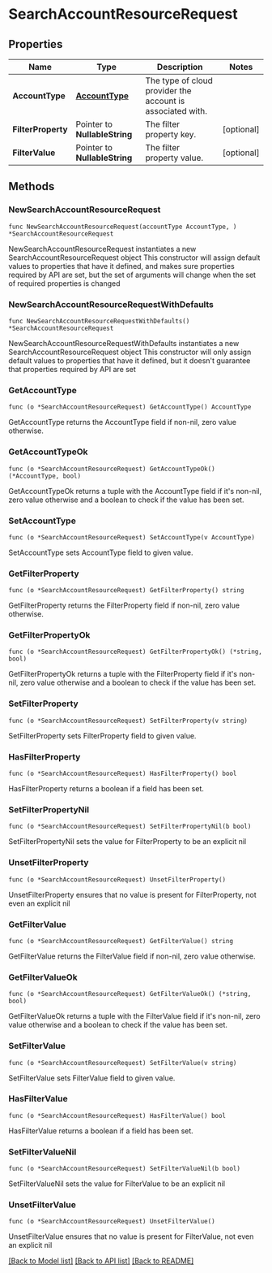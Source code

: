# SearchAccountResourceRequest

## Properties

Name | Type | Description | Notes
------------ | ------------- | ------------- | -------------
**AccountType** | [**AccountType**](AccountType.md) | The type of cloud provider the account is associated with. | 
**FilterProperty** | Pointer to **NullableString** | The filter property key. | [optional] 
**FilterValue** | Pointer to **NullableString** | The filter property value. | [optional] 

## Methods

### NewSearchAccountResourceRequest

`func NewSearchAccountResourceRequest(accountType AccountType, ) *SearchAccountResourceRequest`

NewSearchAccountResourceRequest instantiates a new SearchAccountResourceRequest object
This constructor will assign default values to properties that have it defined,
and makes sure properties required by API are set, but the set of arguments
will change when the set of required properties is changed

### NewSearchAccountResourceRequestWithDefaults

`func NewSearchAccountResourceRequestWithDefaults() *SearchAccountResourceRequest`

NewSearchAccountResourceRequestWithDefaults instantiates a new SearchAccountResourceRequest object
This constructor will only assign default values to properties that have it defined,
but it doesn't guarantee that properties required by API are set

### GetAccountType

`func (o *SearchAccountResourceRequest) GetAccountType() AccountType`

GetAccountType returns the AccountType field if non-nil, zero value otherwise.

### GetAccountTypeOk

`func (o *SearchAccountResourceRequest) GetAccountTypeOk() (*AccountType, bool)`

GetAccountTypeOk returns a tuple with the AccountType field if it's non-nil, zero value otherwise
and a boolean to check if the value has been set.

### SetAccountType

`func (o *SearchAccountResourceRequest) SetAccountType(v AccountType)`

SetAccountType sets AccountType field to given value.


### GetFilterProperty

`func (o *SearchAccountResourceRequest) GetFilterProperty() string`

GetFilterProperty returns the FilterProperty field if non-nil, zero value otherwise.

### GetFilterPropertyOk

`func (o *SearchAccountResourceRequest) GetFilterPropertyOk() (*string, bool)`

GetFilterPropertyOk returns a tuple with the FilterProperty field if it's non-nil, zero value otherwise
and a boolean to check if the value has been set.

### SetFilterProperty

`func (o *SearchAccountResourceRequest) SetFilterProperty(v string)`

SetFilterProperty sets FilterProperty field to given value.

### HasFilterProperty

`func (o *SearchAccountResourceRequest) HasFilterProperty() bool`

HasFilterProperty returns a boolean if a field has been set.

### SetFilterPropertyNil

`func (o *SearchAccountResourceRequest) SetFilterPropertyNil(b bool)`

 SetFilterPropertyNil sets the value for FilterProperty to be an explicit nil

### UnsetFilterProperty
`func (o *SearchAccountResourceRequest) UnsetFilterProperty()`

UnsetFilterProperty ensures that no value is present for FilterProperty, not even an explicit nil
### GetFilterValue

`func (o *SearchAccountResourceRequest) GetFilterValue() string`

GetFilterValue returns the FilterValue field if non-nil, zero value otherwise.

### GetFilterValueOk

`func (o *SearchAccountResourceRequest) GetFilterValueOk() (*string, bool)`

GetFilterValueOk returns a tuple with the FilterValue field if it's non-nil, zero value otherwise
and a boolean to check if the value has been set.

### SetFilterValue

`func (o *SearchAccountResourceRequest) SetFilterValue(v string)`

SetFilterValue sets FilterValue field to given value.

### HasFilterValue

`func (o *SearchAccountResourceRequest) HasFilterValue() bool`

HasFilterValue returns a boolean if a field has been set.

### SetFilterValueNil

`func (o *SearchAccountResourceRequest) SetFilterValueNil(b bool)`

 SetFilterValueNil sets the value for FilterValue to be an explicit nil

### UnsetFilterValue
`func (o *SearchAccountResourceRequest) UnsetFilterValue()`

UnsetFilterValue ensures that no value is present for FilterValue, not even an explicit nil

[[Back to Model list]](../README.md#documentation-for-models) [[Back to API list]](../README.md#documentation-for-api-endpoints) [[Back to README]](../README.md)



